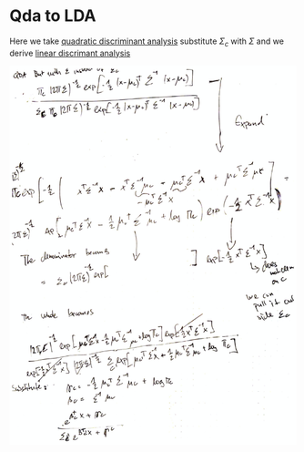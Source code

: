 # Qda to LDA
Here we take  [quadratic discriminant analysis](quadratic_distriminant_analysis.md) substitute $\Sigma_c$ with $\Sigma$ and we derive [linear discrimant analysis](linear_discriminant_analysis.md)

![Qda to LDA derivation](../.images/machine_learning/qda_to_lda.png)
